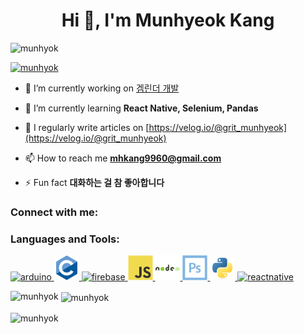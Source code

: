 <h1 align="center">Hi 👋, I'm Munhyeok Kang</h1>
<p align="left"> <img src="https://komarev.com/ghpvc/?username=munhyok&label=Profile%20views&color=e69d29&style=flat" alt="munhyok" /> </p>

<p align="left"> <a href="https://github.com/ryo-ma/github-profile-trophy"><img src="https://github-profile-trophy.vercel.app/?username=munhyok" alt="munhyok" /></a> </p>

- 🔭 I’m currently working on [겜린더 개발](http://onelink.to/9qr2hg)

- 🌱 I’m currently learning **React Native, Selenium, Pandas**

- 📝 I regularly write articles on [https://velog.io/@grit_munhyeok](https://velog.io/@grit_munhyeok)

- 📫 How to reach me **mhkang9960@gmail.com**

- ⚡ Fun fact **대화하는 걸 참 좋아합니다**

<h3 align="left">Connect with me:</h3>
<p align="left">
</p>

<h3 align="left">Languages and Tools:</h3>
<p align="left"> <a href="https://www.arduino.cc/" target="_blank" rel="noreferrer"> <img src="https://cdn.worldvectorlogo.com/logos/arduino-1.svg" alt="arduino" width="40" height="40"/> </a> <a href="https://www.cprogramming.com/" target="_blank" rel="noreferrer"> <img src="https://raw.githubusercontent.com/devicons/devicon/master/icons/c/c-original.svg" alt="c" width="40" height="40"/> </a> <a href="https://firebase.google.com/" target="_blank" rel="noreferrer"> <img src="https://www.vectorlogo.zone/logos/firebase/firebase-icon.svg" alt="firebase" width="40" height="40"/> </a> <a href="https://developer.mozilla.org/en-US/docs/Web/JavaScript" target="_blank" rel="noreferrer"> <img src="https://raw.githubusercontent.com/devicons/devicon/master/icons/javascript/javascript-original.svg" alt="javascript" width="40" height="40"/> </a> <a href="https://nodejs.org" target="_blank" rel="noreferrer"> <img src="https://raw.githubusercontent.com/devicons/devicon/master/icons/nodejs/nodejs-original-wordmark.svg" alt="nodejs" width="40" height="40"/> </a> <a href="https://www.photoshop.com/en" target="_blank" rel="noreferrer"> <img src="https://raw.githubusercontent.com/devicons/devicon/master/icons/photoshop/photoshop-line.svg" alt="photoshop" width="40" height="40"/> </a> <a href="https://www.python.org" target="_blank" rel="noreferrer"> <img src="https://raw.githubusercontent.com/devicons/devicon/master/icons/python/python-original.svg" alt="python" width="40" height="40"/> </a> <a href="https://reactnative.dev/" target="_blank" rel="noreferrer"> <img src="https://reactnative.dev/img/header_logo.svg" alt="reactnative" width="40" height="40"/> </a> </p>

<p><img align="left" src="https://github-readme-stats.vercel.app/api/top-langs?username=munhyok&show_icons=true&locale=en&layout=compact" alt="munhyok" /></p>

<p>&nbsp;<img align="center" src="https://github-readme-stats.vercel.app/api?username=munhyok&show_icons=true&theme=dark&title_color=ffb978&text_color=ffffff&bg_color=424242&locale=en" alt="munhyok" /></p>

<p><img align="center" src="https://github-readme-streak-stats.herokuapp.com/?user=munhyok&" alt="munhyok" /></p>
